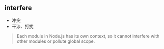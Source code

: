 ## interfere 
- 冲突
- 干涉、打扰
> Each module in Node.js has its own context, so it cannot interfere with other modules or pollute global scope. 